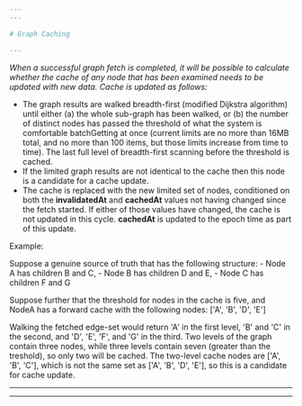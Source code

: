 ```yaml
---
---

# Graph Caching

---
```


*When a successful graph fetch is completed, it will be possible to calculate whether the cache of*
*any node that has been examined needs to be updated with new data. Cache is updated as follows:*

* The graph results are walked breadth-first (modified Dijkstra algorithm) until either (a) the whole sub-graph
has been walked, or (b) the number of distinct nodes has passed the threshold of what the system is comfortable
batchGetting at once (current limits are no more than 16MB total, and no more than 100 items, but those limits
increase from time to time). The last full level of breadth-first scanning before the threshold is cached.
* If the limited graph results are not identical to the cache then this node is a candidate for a cache update.
* The cache is replaced with the new limited set of nodes, conditioned on both the **invalidatedAt** and **cachedAt**
values not having changed since the fetch started. If either of those values have changed, the cache is not
updated in this cycle. **cachedAt** is updated to the epoch time as part of this update.

Example:

Suppose a genuine source of truth that has the following structure:
    - Node A has children B and C,
    - Node B has children D and E,
    - Node C has children F and G

Suppose further that the threshold for nodes in the cache is five, and NodeA has a forward cache with the following nodes:
['A', 'B', 'D', 'E']

Walking the fetched edge-set would return 'A' in the first level, 'B' and 'C' in the second, and 'D', 'E', 'F', and 'G' in
the third. Two levels of the graph contain three nodes, while three levels contain seven (greater than the treshold), so
only two will be cached. The two-level cache nodes are ['A', 'B', 'C'], which is not the same set as ['A', 'B', 'D', 'E'],
so this is a candidate for cache update.

---
---